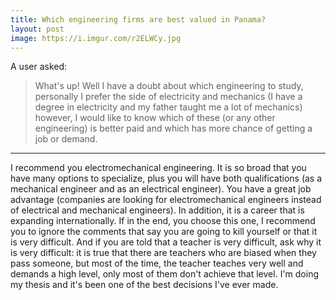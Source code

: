```yaml
---
title: Which engineering firms are best valued in Panama?
layout: post
image: https://i.imgur.com/r2ELWCy.jpg
---
```


A user asked:

> What's up! Well I have a doubt about which engineering to study, personally I prefer the side of electricity and mechanics (I have a degree in electricity and my father taught me a lot of mechanics) however, I would like to know which of these (or any other engineering) is better paid and which has more chance of getting a job or demand.

---

I recommend you electromechanical engineering. It is so broad that you have many options to specialize, plus you will have both qualifications (as a mechanical engineer and as an electrical engineer). You have a great job advantage (companies are looking for electromechanical engineers instead of electrical and mechanical engineers). In addition, it is a career that is expanding internationally. If in the end, you choose this one, I recommend you to ignore the comments that say you are going to kill yourself or that it is very difficult. And if you are told that a teacher is very difficult, ask why it is very difficult: it is true that there are teachers who are biased when they pass someone, but most of the time, the teacher teaches very well and demands a high level, only most of them don't achieve that level. I'm doing my thesis and it's been one of the best decisions I've ever made.
